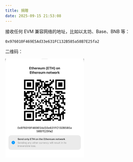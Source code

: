 ```yaml
---
title: 捐赠
date: 2025-09-15 21:53:08
---
```


接收任何 EVM 兼容网络的地址，比如以太坊、Base、BNB 等：

```text
0x976010F469E5Ad33e631FC132B585a58B7E25fa2
```

二维码：

<img src="eth.jpg" width="50%">
